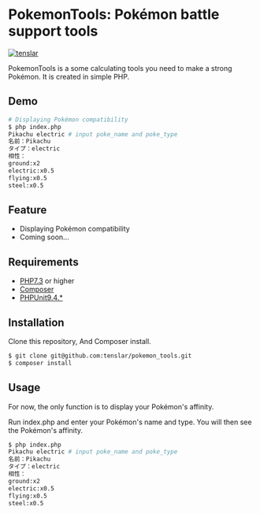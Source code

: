 # PokemonTools: Pokémon battle support tools

[![tenslar](https://circleci.com/gh/tenslar/pokemon_tools.svg?style=svg)](https://app.circleci.com/pipelines/github/tenslar/pokemon_tools)

PokemonTools is a some calculating tools you need to make a strong Pokémon.
It is created in simple PHP.

## Demo

```sh
# Displaying Pokémon compatibility
$ php index.php
Pikachu electric # input poke_name and poke_type
名前：Pikachu
タイプ：electric
相性：
ground:x2
electric:x0.5
flying:x0.5
steel:x0.5
```

## Feature

- Displaying Pokémon compatibility
- Coming soon...

## Requirements

- [PHP7.3](https://www.php.net/downloads) or higher
- [Composer](https://getcomposer.org/)
- [PHPUnit9.4.*](https://packagist.org/packages/phpunit/phpunit)

## Installation

Clone this repository, And Composer install.
```sh
$ git clone git@github.com:tenslar/pokemon_tools.git
$ composer install
```

## Usage

For now, the only function is to display your Pokémon's affinity.

Run index.php and enter your Pokémon's name and type. You will then see the Pokémon's affinity.

```sh
$ php index.php
Pikachu electric # input poke_name and poke_type
名前：Pikachu
タイプ：electric
相性：
ground:x2
electric:x0.5
flying:x0.5
steel:x0.5
```
